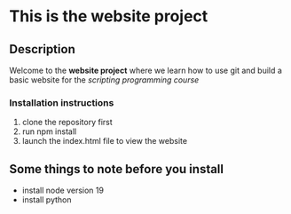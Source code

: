# This is the website project
## Description
Welcome to the **website project** where we learn how to use git and build a basic website for the *scripting programming course* 
### Installation instructions
1. clone the repository first
2. run npm install
3. launch the index.html file to view the website
## Some things to note before you install
* install node version 19
* install python
